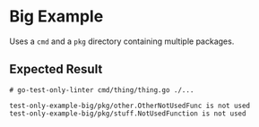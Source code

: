 Big Example
===

Uses a `cmd` and a `pkg` directory containing multiple packages.

## Expected Result
```
# go-test-only-linter cmd/thing/thing.go ./...

test-only-example-big/pkg/other.OtherNotUsedFunc is not used
test-only-example-big/pkg/stuff.NotUsedFunction is not used
```
